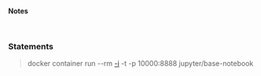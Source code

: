 <br>

**Notes**

<br>

### Statements

> docker container run --rm <a href="https://docs.docker.com/engine/reference/commandline/run/#:~:text=and%20reaps%20processes-,%2D%2Dinteractive,-%2C%20%2Di" title="--interactive">-i</a> -t -p 10000:8888 jupyter/base-notebook